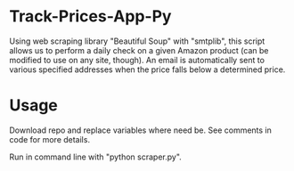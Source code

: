 # Track-Prices-App-Py
Using web scraping library "Beautiful Soup" with "smtplib", this script allows us to perform a daily check on a given Amazon product (can be modified to use on any site, though). An email is automatically sent to various specified addresses when the price falls below a determined price.

# Usage
Download repo and replace variables where need be. See comments in code for more details.

Run in command line with "python scraper.py".
